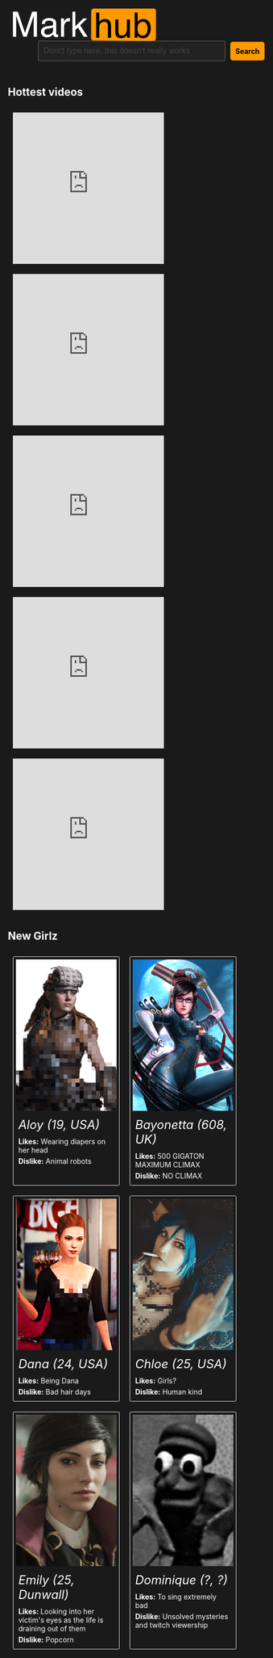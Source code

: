 <style>
    h1 { display :none !important }
    div.container-lg.markdown-body {
        padding: 0 !important;
        margin: 0 !important;
        max-width: none !important;
    }
    html, body {
        background: #1a1a1a !important
    }

    .markhub__content,
    .markhub__header {
        padding: 10px;
        display: flex;
        flex-wrap: wrap;
        align-items: center;
    }

    .markhub__search {
        margin-left: 60px;
        white-space: nowrap;
        display: flex;
        align-items: center;
    }

    .markhub__search-input {
        border: 1px solid rgba(255,255,255,0.3);
        background: rgba(255,255,255,0.03);
        border-radius: 3px;
        padding: 10px;
        font-size: 16px;
        width: 350px;
        color: white;
    }

    .markhub__search-input::placeholder {
        color: rgba(255,255,255,0.15)
    }

    .markhub__search-button {
        display: inline;
        background: #fe9900;
        color: #000;
        padding: 10px;
        border-radius: 5px;
        font-weight: bold;
        margin-left: 10px;
    }

    .sub-title {
        color: white;
    }

    .markhub__vids {
        display: flex;
        flex-wrap: wrap;
    }

    .markhub__clip {
        margin: 10px;
    }

    .markhub__girlz {
        display: flex;
        flex-wrap: wrap;
        color: white;
    }

    .markhub__girl {
        border: 1px solid #dedede;
        padding: 5px;
        border-radius: 3px;
        margin: 10px;
        max-width: 200px;
    }

    .markhub__girl-name {
        font-size: 24px;
        padding: 5px 0;
        margin: 5px;
        font-style: italic;
    }
    .markhub__girl-info {
        margin: 5px;
    }
</style>
<div class="markhub">
    <div class="markhub__header">
        <img src="markhub.png" />
        <div class="markhub__search" >
            <input class="markhub__search-input" type="tex" placeholder="Dont't type here, this doesn't really works" />
            <div class="markhub__search-button">Search</div>
        </div>
    </div>
    <div class="markhub__content">
        <h2 class="sub-title">Hottest videos</h2>
        <div class="markhub__vids">
            <iframe
                class="markhub__clip"
                src="https://clips.twitch.tv/embed?clip=PleasantAthleticJackalSMOrc&autoplay=false"
                height="300"
                width="300"
                preload="none"
                frameborder="false"
                scrolling="false"
                allowfullscreen="true">
            </iframe>
            <iframe
                class="markhub__clip"
                src="https://clips.twitch.tv/embed?clip=SmallStylishDurianPMSTwin&autoplay=false"
                height="300"
                width="300"
                preload="none"
                frameborder="false"
                scrolling="false"
                allowfullscreen="true">
            </iframe>
            <iframe
                class="markhub__clip"
                src="https://clips.twitch.tv/embed?clip=CuteHungryBanana4Head&autoplay=false"
                height="300"
                width="300"
                preload="none"
                frameborder="false"
                scrolling="false"
                allowfullscreen="true">
            </iframe>
            <iframe
                class="markhub__clip"
                src="https://clips.twitch.tv/embed?clip=StormyGrotesqueStarNerfRedBlaster&autoplay=false"
                height="300"
                width="300"
                preload="none"
                frameborder="false"
                scrolling="false"
                allowfullscreen="true">
            </iframe>
            <iframe
                class="markhub__clip"
                src="https://clips.twitch.tv/embed?clip=SwissLitigiousBaconDatBoi&autoplay=false"
                height="300"
                width="300"
                preload="none"
                frameborder="false"
                scrolling="false"
                allowfullscreen="true">
            </iframe> 
        </div>
        <h2 class="sub-title">New Girlz</h2>
        <div class="markhub__girlz">
            <!--------------[Aloy]--------------->
            <div class="markhub__girl">
                <img src="aloy.png" />
                <div class="markhub__girl-name">Aloy (19, USA)</div>
                <div class="markhub__girl-info">
                    <strong>Likes:</strong>
                    <span>Wearing diapers on her head</span>
                </div>
                <div class="markhub__girl-info">
                    <strong>Dislike:</strong>
                    <span>Animal robots</span>
                </div>
            </div>
            <!--------------[Bayonetta]--------------->
            <div class="markhub__girl">
                <img src="bayonetta.png" />
                <div class="markhub__girl-name">Bayonetta (608, UK)</div>
                <div class="markhub__girl-info">
                    <strong>Likes:</strong>
                    <span>500 GIGATON MAXIMUM CLIMAX</span>
                </div>
                <div class="markhub__girl-info">
                    <strong>Dislike:</strong>
                    <span>NO CLIMAX</span>
                </div>
            </div>
            <!--------------[Dana]--------------->
            <div class="markhub__girl">
                <img src="dana.png" />
                <div class="markhub__girl-name">Dana (24, USA)</div>
                <div class="markhub__girl-info">
                    <strong>Likes:</strong>
                    <span>Being Dana</span>
                </div>
                <div class="markhub__girl-info">
                    <strong>Dislike:</strong>
                    <span>Bad hair days</span>
                </div>
            </div>
            <!--------------[Chloe]--------------->
            <div class="markhub__girl">
                <img src="chloe.png" />
                <div class="markhub__girl-name">Chloe (25, USA)</div>
                <div class="markhub__girl-info">
                    <strong>Likes:</strong>
                    <span>Girls?</span>
                </div>
                <div class="markhub__girl-info">
                    <strong>Dislike:</strong>
                    <span>Human kind</span>
                </div>
            </div>
            <!--------------[Emily]--------------->
            <div class="markhub__girl">
                <img src="emily.png" />
                <div class="markhub__girl-name">Emily (25, Dunwall)</div>
                <div class="markhub__girl-info">
                    <strong>Likes: </strong>
                    <span>Looking into her victim's eyes as the life is draining out of them</span>
                </div>
                <div class="markhub__girl-info">
                    <strong>Dislike:</strong>
                    <span>Popcorn</span>
                </div>
            </div>
            <!--------------[Dominique]--------------->
            <div class="markhub__girl">
                <img src="dominique.png" />
                <div class="markhub__girl-name">Dominique (?, ?)</div>
                <div class="markhub__girl-info">
                    <strong>Likes:</strong>
                    <span>To sing extremely bad</span>
                </div>
                <div class="markhub__girl-info">
                    <strong>Dislike:</strong>
                    <span>Unsolved mysteries and twitch viewership</span>
                </div>
            </div>
        </div>
    </div>
</div>
<script>

</script>
